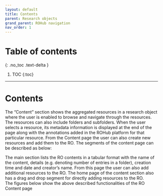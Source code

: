 ```yaml
---
layout: default
title: Contents
parent: Research objects
grand_parent: ROHub navigation
nav_order: 1
---
```



# Table of contents
{: .no_toc .text-delta }

1. TOC
{:toc}

---
# Contents
The “Content” section shows the aggregated resources in a research object where the user is enabled to browse and navigate through the resources. The resources can also include folders and subfolders. When the user selects a resource, its metadata information is displayed at the end of the page along with the annotations added in the ROHub platform for that particular resource. From the Content page the user can also create new resources and add them to the RO. The segments of the content page can be described as below:

The main section lists the RO contents in a tabular format with the name of the content, details (e.g. denoting number of entries in a folder), creation time and date and creator’s name.
From this page the user can also add additional resources to the RO.
The home page of the content section also has a drag and drop segment for directly adding resources to the RO.  
The figures below show the above described functionalities of the RO Content page
